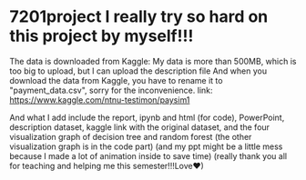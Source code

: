 # 7201project I really try so hard on this project by myself!!!
The data is downloaded from Kaggle: 
My data is more than 500MB, which is too big to upload, but I can upload the description file
And when you download the data from Kaggle, you have to rename it to "payment_data.csv", sorry for the inconvenience.
link:
https://www.kaggle.com/ntnu-testimon/paysim1

And what I add include the report, ipynb and html (for code), PowerPoint, description dataset, 
                           kaggle link with the original dataset, 
                           and the four visualization graph of decision tree and random forest
                           (the other visualization graph is in the code part)
                           (and my ppt might be a little mess because I made a lot of animation inside to save time)
                           (really thank you all for teaching and helping me this semester!!!Love❤)
